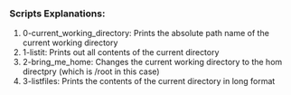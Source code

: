 ### Scripts Explanations:
1. 0-current_working_directory: Prints the absolute path name of the current working directory
2. 1-listit: Prints out all contents of the current directory
3. 2-bring_me_home: Changes the current working directory to the hom directpry (which is /root in this case)
4. 3-listfiles: Prints the contents of the current directory in long format
